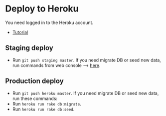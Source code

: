 # Deploy to Heroku

You need logged in to the Heroku account.

- [Tutorial](https://www.codecademy.com/articles/deploy-rails-to-heroku)

## Staging deploy

- Run `git push staging master`.
  If you need migrate DB or seed new data, run commands from web console --> [here](https://dashboard.heroku.com/apps/xfnproject-staging/activity?web-console=xfnproject-staging).

## Production deploy

- Run `git push heroku master`.
  If you need migrate DB or seed new data, run these commands:
- Run `heroku run rake db:migrate`.
- Run `heroku run rake db:seed`.
